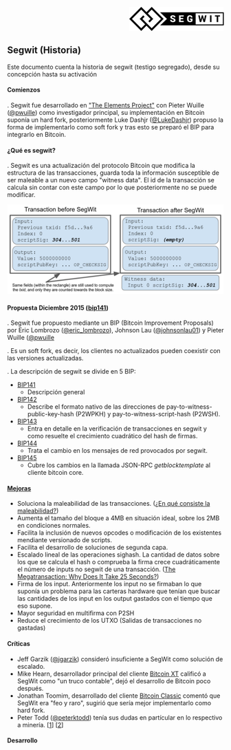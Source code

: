 <p align="right">
  <img src="img_segwit/220px-Segwit.svg.png?raw=true" alt="Logo Segwit"/>
</p>

## Segwit (Historia)

Este documento cuenta la historia de segwit (testigo segregado), desde su concepción hasta su activación 

#### Comienzos
. Segwit fue desarrollado en ["The Elements Project"](https://github.com/ElementsProject/elementsproject.org "The Elements Project") con Pieter Wuille ([@pwuille](https://twitter.com/pwuille "Pieter Wuille")) como investigador principal, su implementación en Bitcoin suponía un hard fork, posteriormente Luke Dashjr ([@LukeDashjr](https://twitter.com/LukeDashjr "Luke Darshjr")) propuso la forma de implementarlo como soft fork y tras esto se preparó el BIP para integrarlo en Bitcoin.

#### ¿Qué es segwit?
. Segwit es una actualización del protocolo Bitcoin que modifica la estructura de las transacciones, guarda toda la información susceptible de ser maleable a un nuevo campo "witness data". El id de la transacción se calcula sin contar con este campo por lo que posteriormente no se puede modificar.

<p align="center">
  <img src="img_segwit/transaction.png?raw=true" alt="Transacción Segwit"/>
</p>


#### Propuesta Diciembre 2015 ([bip141](https://github.com/bitcoin/bips/blob/master/bip-0141.mediawiki "BIP141"))

. Segwit fue propuesto mediante un BIP (Bitcoin Improvement Proposals) por Eric Lombrozo ([@eric_lombrozo](https://twitter.com/eric_lombrozo "Eric Lombrozo")), Johnson Lau ([@johnsonlau01](https://twitter.com/johnsonlau01 "Johnson Lau")) y Pieter Wuille ([@pwuille](https://twitter.com/pwuille "Pieter Wuille")

. Es un soft fork, es decir, los clientes no actualizados pueden coexistir con las versiones actualizadas.

. La descripción de segwit se divide en 5 BIP:
  - [BIP141](https://github.com/bitcoin/bips/blob/master/bip-0141.mediawiki "BIP141")
    - Descripción general
  - [BIP142](https://github.com/bitcoin/bips/blob/master/bip-0142.mediawiki "BIP142")
    - Describe el formato nativo de las direcciones de pay-to-witness-public-key-hash (P2WPKH) y pay-to-witness-script-hash (P2WSH).
  - [BIP143](https://github.com/bitcoin/bips/blob/master/bip-0143.mediawiki "BIP143")
    - Entra en detalle en la verificación de transacciones en segwit y como resuelte el crecimiento cuadrático del hash de firmas.
  - [BIP144](https://github.com/bitcoin/bips/blob/master/bip-0144.mediawiki "BIP144")
    - Trata el cambio en los mensajes de red provocados por segwit.
  - [BIP145](https://github.com/bitcoin/bips/blob/master/bip-0143.mediawiki "BIP145")
    - Cubre los cambios en la llamada JSON-RPC *getblocktemplate* al cliente bitcoin core.

#### [Mejoras](https://bitcoincore.org/en/2016/01/26/segwit-benefits/ "Mejoras Segwit (en)")
  - Soluciona la maleabilidad de las transacciones. ([¿En qué consiste la maleabilidad?](https://bitcointalk.org/index.php?topic=465427.msg5145366#msg5145366 "Maleabilidad de las transacciones"))
  - Aumenta el tamaño del bloque a 4MB en situación ideal, sobre los 2MB en condiciones normales.
  - Facilita la inclusión de nuevos opcodes o modificación de los existentes mendiante versionado de scripts. 
  - Facilita el desarrollo de soluciones de segunda capa.
  - Escalado lineal de las operaciones sighash. La cantidad de datos sobre los que se calcula el hash o comprueba la firma crece cuadráticamente el número de inputs no segwit de una transacción. ([The Megatransaction: Why Does It Take 25 Seconds?](http://rusty.ozlabs.org/?p=522 "La Megatransacción"))
  - Firma de los input. Anteriormente los input no se firmaban lo que suponía un problema para las carteras hardware que tenían que buscar las cantidades de los input en los output gastados con el tiempo que eso supone. 
  - Mayor seguridad en multifirma con P2SH
  - Reduce el crecimiento de los UTXO (Salidas de transacciones no gastadas)

#### Críticas
  - Jeff Garzik ([@jgarzik](https://twitter.com/jgarzik "Jeff Garzik")) consideró insuficiente a SegWit como solución de escalado.
  - Mike Hearn, desarrollador principal del cliente [Bitcoin XT](https://bitcoinxt.software/ "Bitcoin XT") calificó a SegWit como "un truco contable", dejó el desarrollo de Bitcoin poco después.
  - Jonathan Toomim, desarrollado del cliente [Bitcoin Classic](https://bitcoinclassic.com/ "Bitcoin Classic") comentó que SegWit era "feo y raro", sugirió que sería mejor implementarlo como hard fork.
  - Peter Todd ([@peterktodd](https://twitter.com/peterktodd "Peter Todd")) tenía sus dudas en partícular en lo respectivo a minería. [[1](https://petertodd.org/2016/segwit-consensus-critical-code-review#peer-to-peer-networking)] [[2](https://www.mail-archive.com/bitcoin-dev@lists.linuxfoundation.org/msg03178.html)]

#### Desarrollo



